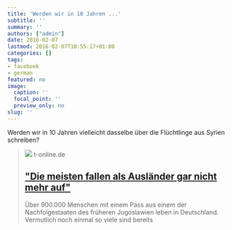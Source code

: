 ```yaml
---
title: 'Werden wir in 10 Jahren ...'
subtitle: ''
summary: ''
authors: ["admin"]
date: 2016-02-07
lastmod: 2016-02-07T10:55:17+01:00
categories: []
tags:
- facebook
- german
featured: no
image:
  caption: ''
  focal_point: ''
  preview_only: no
slug: ''
---
```

Werden wir in 10 Jahren vielleicht dasselbe über die Flüchtlinge aus Syrien schreiben?
> [![](https://stats.t-online.de/b/88/50/46/30/id_88504630/tid_da/index.png)](http://www.t-online.de/nachrichten/deutschland/gesellschaft/id_19670878/ex-jugoslawen-in-deutschland-die-meisten-fallen-als-auslaender-gar-nicht-mehr-auf-.html)
> t-online.de
> ## ["Die meisten fallen als Ausländer gar nicht mehr auf"](http://www.t-online.de/nachrichten/deutschland/gesellschaft/id_19670878/ex-jugoslawen-in-deutschland-die-meisten-fallen-als-auslaender-gar-nicht-mehr-auf-.html)
>
>Über 900.000 Menschen mit einem Pass aus einem der Nachfolgestaaten des früheren Jugoslawien leben in Deutschland. Vermutlich noch einmal so viele sind bereits


